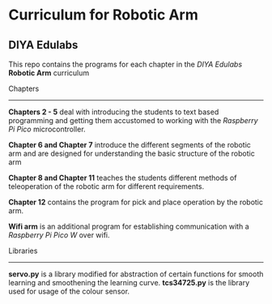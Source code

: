 Curriculum for  Robotic Arm
==========
DIYA Edulabs
----------
This repo contains the programs for each chapter in the *DIYA Edulabs* **Robotic Arm** curriculum

Chapters
______

**Chapters 2 - 5** deal with introducing the students to text based programming and getting them accustomed to working with the *Raspberry Pi Pico* microcontroller.

**Chapter 6 and Chapter 7** introduce the different segments of the robotic arm and are designed for understanding the basic structure of the robotic arm

**Chapter 8 and Chapter 11** teaches the students different methods of teleoperation of the robotic arm for different requirements.

**Chapter 12** contains the program for pick and place operation by the robotic arm.

**Wifi arm** is an additional program for establishing communication with a *Raspberry Pi Pico W* over wifi.

Libraries
____
**servo.py** is a library modified for abstraction of certain functions for smooth learning and smoothening the learning curve.
**tcs34725.py** is the library used for usage of the colour sensor.



